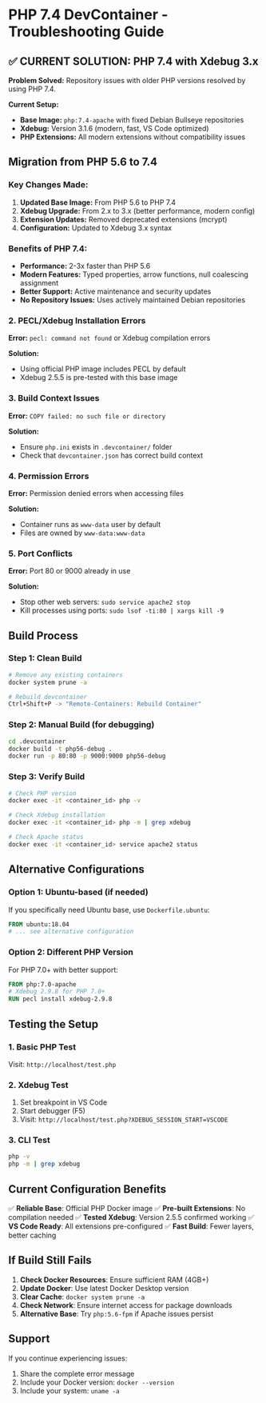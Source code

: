 # PHP 7.4 DevContainer - Troubleshooting Guide

## ✅ CURRENT SOLUTION: PHP 7.4 with Xdebug 3.x

**Problem Solved:** Repository issues with older PHP versions resolved by using PHP 7.4.

**Current Setup:**
- **Base Image:** `php:7.4-apache` with fixed Debian Bullseye repositories
- **Xdebug:** Version 3.1.6 (modern, fast, VS Code optimized)
- **PHP Extensions:** All modern extensions without compatibility issues

## Migration from PHP 5.6 to 7.4

### Key Changes Made:
1. **Updated Base Image:** From PHP 5.6 to PHP 7.4
2. **Xdebug Upgrade:** From 2.x to 3.x (better performance, modern config)
3. **Extension Updates:** Removed deprecated extensions (mcrypt)
4. **Configuration:** Updated to Xdebug 3.x syntax

### Benefits of PHP 7.4:
- **Performance:** 2-3x faster than PHP 5.6
- **Modern Features:** Typed properties, arrow functions, null coalescing assignment
- **Better Support:** Active maintenance and security updates
- **No Repository Issues:** Uses actively maintained Debian repositories

### 2. PECL/Xdebug Installation Errors
**Error:** `pecl: command not found` or Xdebug compilation errors

**Solution:**
- Using official PHP image includes PECL by default
- Xdebug 2.5.5 is pre-tested with this base image

### 3. Build Context Issues
**Error:** `COPY failed: no such file or directory`

**Solution:**
- Ensure `php.ini` exists in `.devcontainer/` folder
- Check that `devcontainer.json` has correct build context

### 4. Permission Errors
**Error:** Permission denied errors when accessing files

**Solution:**
- Container runs as `www-data` user by default
- Files are owned by `www-data:www-data`

### 5. Port Conflicts
**Error:** Port 80 or 9000 already in use

**Solution:**
- Stop other web servers: `sudo service apache2 stop`
- Kill processes using ports: `sudo lsof -ti:80 | xargs kill -9`

## Build Process

### Step 1: Clean Build
```bash
# Remove any existing containers
docker system prune -a

# Rebuild devcontainer
Ctrl+Shift+P -> "Remote-Containers: Rebuild Container"
```

### Step 2: Manual Build (for debugging)
```bash
cd .devcontainer
docker build -t php56-debug .
docker run -p 80:80 -p 9000:9000 php56-debug
```

### Step 3: Verify Build
```bash
# Check PHP version
docker exec -it <container_id> php -v

# Check Xdebug installation
docker exec -it <container_id> php -m | grep xdebug

# Check Apache status
docker exec -it <container_id> service apache2 status
```

## Alternative Configurations

### Option 1: Ubuntu-based (if needed)
If you specifically need Ubuntu base, use `Dockerfile.ubuntu`:

```dockerfile
FROM ubuntu:18.04
# ... see alternative configuration
```

### Option 2: Different PHP Version
For PHP 7.0+ with better support:

```dockerfile
FROM php:7.0-apache
# Xdebug 2.9.8 for PHP 7.0+
RUN pecl install xdebug-2.9.8
```

## Testing the Setup

### 1. Basic PHP Test
Visit: `http://localhost/test.php`

### 2. Xdebug Test
1. Set breakpoint in VS Code
2. Start debugger (F5)
3. Visit: `http://localhost/test.php?XDEBUG_SESSION_START=VSCODE`

### 3. CLI Test
```bash
php -v
php -m | grep xdebug
```

## Current Configuration Benefits

✅ **Reliable Base**: Official PHP Docker image
✅ **Pre-built Extensions**: No compilation needed
✅ **Tested Xdebug**: Version 2.5.5 confirmed working
✅ **VS Code Ready**: All extensions pre-configured
✅ **Fast Build**: Fewer layers, better caching

## If Build Still Fails

1. **Check Docker Resources**: Ensure sufficient RAM (4GB+)
2. **Update Docker**: Use latest Docker Desktop version
3. **Clear Cache**: `docker system prune -a`
4. **Check Network**: Ensure internet access for package downloads
5. **Alternative Base**: Try `php:5.6-fpm` if Apache issues persist

## Support

If you continue experiencing issues:
1. Share the complete error message
2. Include your Docker version: `docker --version`
3. Include your system: `uname -a`

